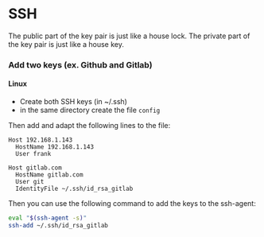 # SSH

The public part of the key pair is just like a house lock.
The private part of the key pair is just like a house key.

### Add two keys (ex. Github and Gitlab)

#### Linux

- Create both SSH keys (in ~/.ssh)
- in the same directory create the file `config`

Then add and adapt the following lines to the file:

```
Host 192.168.1.143
  HostName 192.168.1.143
  User frank

Host gitlab.com
  HostName gitlab.com
  User git
  IdentityFile ~/.ssh/id_rsa_gitlab
```

Then you can use the following command to add the keys to the ssh-agent:

```bash
eval "$(ssh-agent -s)"
ssh-add ~/.ssh/id_rsa_gitlab
```
